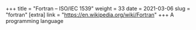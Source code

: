 +++
title = "Fortran – ISO/IEC 1539"
weight = 33
date = 2021-03-06
slug = "fortran"
[extra]
link = "https://en.wikipedia.org/wiki/Fortran"
+++
A programming language

